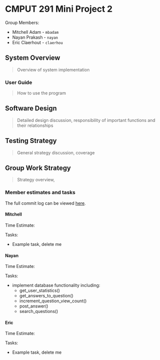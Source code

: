 # CMPUT 291 Mini Project 2
Group Members:

- Mitchell Adam - `mbadam`
- Nayan Prakash - `nayan`
- Eric Claerhout - `claerhou`

## System Overview
> Overview of system implementation

### User Guide
> How to use the program

## Software Design
> Detailed design discussion, responsibility of important functions and their relationships

## Testing Strategy
> General strategy discussion, coverage

## Group Work Strategy
> Strategy overview,

### Member estimates and tasks
The full commit log can be viewed [here](https://github.com/imswebra/cmput291MP2/commits/master).

#### Mitchell

Time Estimate:

Tasks:

- Example task, delete me

#### Nayan

Time Estimate:

Tasks:

- implement database functionality including:
    - get_user_statistics()
    - get_answers_to_question()
    - increment_question_view_count()
    - post_answer()
    - search_questions()

#### Eric

Time Estimate:

Tasks:

- Example task, delete me
